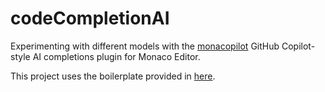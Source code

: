 # codeCompletionAI
Experimenting with different models with the [monacopilot](https://monacopilot.dev/) GitHub Copilot-style AI completions plugin for Monaco Editor.

This project uses the boilerplate provided in [here](https://monacopilot.dev/examples/vanilla-js.html).